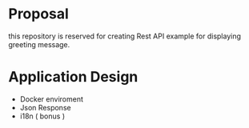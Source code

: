 # Proposal

this repository is reserved for creating Rest API example for displaying greeting message.


# Application Design

* Docker enviroment
* Json Response
* i18n ( bonus )

